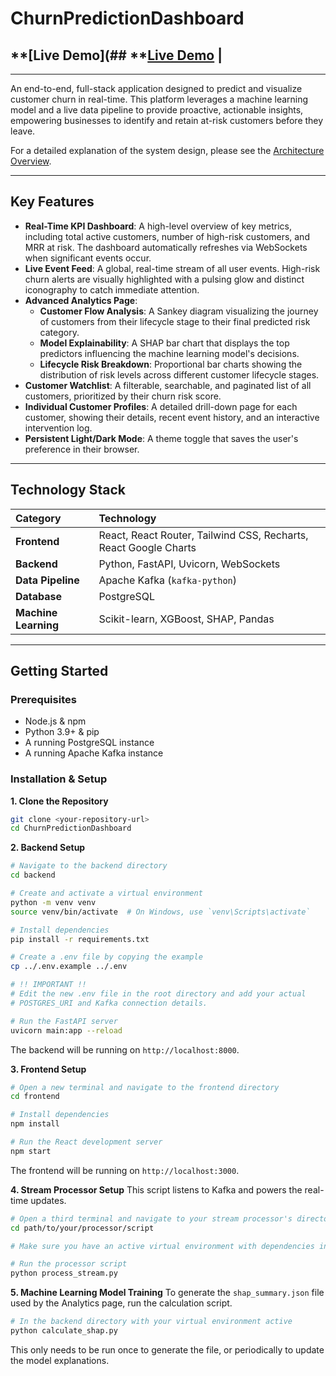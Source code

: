 # ChurnPredictionDashboard
## **[Live Demo](## **[Live Demo](https://YOUR-PROJECT-NAME.vercel.app) |

---

An end-to-end, full-stack application designed to predict and visualize customer churn in real-time. This platform leverages a machine learning model and a live data pipeline to provide proactive, actionable insights, empowering businesses to identify and retain at-risk customers before they leave.

For a detailed explanation of the system design, please see the [Architecture Overview](ARCHITECTURE.md).

---

## Key Features

- **Real-Time KPI Dashboard**: A high-level overview of key metrics, including total active customers, number of high-risk customers, and MRR at risk. The dashboard automatically refreshes via WebSockets when significant events occur.
- **Live Event Feed**: A global, real-time stream of all user events. High-risk churn alerts are visually highlighted with a pulsing glow and distinct iconography to catch immediate attention.
- **Advanced Analytics Page**:
    - **Customer Flow Analysis**: A Sankey diagram visualizing the journey of customers from their lifecycle stage to their final predicted risk category.
    - **Model Explainability**: A SHAP bar chart that displays the top predictors influencing the machine learning model's decisions.
    - **Lifecycle Risk Breakdown**: Proportional bar charts showing the distribution of risk levels across different customer lifecycle stages.
- **Customer Watchlist**: A filterable, searchable, and paginated list of all customers, prioritized by their churn risk score.
- **Individual Customer Profiles**: A detailed drill-down page for each customer, showing their details, recent event history, and an interactive intervention log.
- **Persistent Light/Dark Mode**: A theme toggle that saves the user's preference in their browser.

---

## Technology Stack

| Category           | Technology                                                    |
| :----------------- | :------------------------------------------------------------ |
| **Frontend** | React, React Router, Tailwind CSS, Recharts, React Google Charts |
| **Backend** | Python, FastAPI, Uvicorn, WebSockets                          |
| **Data Pipeline** | Apache Kafka (`kafka-python`)                                 |
| **Database** | PostgreSQL                                                    |
| **Machine Learning**| Scikit-learn, XGBoost, SHAP, Pandas                           |

---

## Getting Started

### Prerequisites

- Node.js & npm
- Python 3.9+ & pip
- A running PostgreSQL instance
- A running Apache Kafka instance

### Installation & Setup

**1. Clone the Repository**
```bash
git clone <your-repository-url>
cd ChurnPredictionDashboard
```

**2. Backend Setup**
```bash
# Navigate to the backend directory
cd backend

# Create and activate a virtual environment
python -m venv venv
source venv/bin/activate  # On Windows, use `venv\Scripts\activate`

# Install dependencies
pip install -r requirements.txt

# Create a .env file by copying the example
cp ../.env.example ../.env 

# !! IMPORTANT !!
# Edit the new .env file in the root directory and add your actual 
# POSTGRES_URI and Kafka connection details.

# Run the FastAPI server
uvicorn main:app --reload
```
The backend will be running on `http://localhost:8000`.

**3. Frontend Setup**
```bash
# Open a new terminal and navigate to the frontend directory
cd frontend

# Install dependencies
npm install

# Run the React development server
npm start
```
The frontend will be running on `http://localhost:3000`.

**4. Stream Processor Setup**
This script listens to Kafka and powers the real-time updates.
```bash
# Open a third terminal and navigate to your stream processor's directory
cd path/to/your/processor/script

# Make sure you have an active virtual environment with dependencies installed

# Run the processor script
python process_stream.py 
```

**5. Machine Learning Model Training**
To generate the `shap_summary.json` file used by the Analytics page, run the calculation script.
```bash
# In the backend directory with your virtual environment active
python calculate_shap.py
```
This only needs to be run once to generate the file, or periodically to update the model explanations.